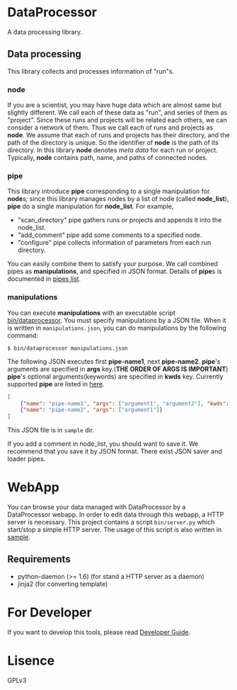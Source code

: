 DataProcessor
=============

A data processing library.

Data processing
-----
This library collects and processes information of "run"s.

### node
If you are a scientist,
you may have huge data which are almost same but slightly different.
We call each of these data as "run",
and series of them as "project".
Since these runs and projects will be related each others,
we can consider a network of them.
Thus we call each of runs and projects as **node**.
We assume that each of runs and projects has their directory,
and the path of the directory is unique.
So the identifier of **node** is the path of its directory.
In this library **node** denotes *meta data* for each run or project.
Typically, **node** contains path, name, and paths of connected nodes.

### pipe
This library introduce **pipe** corresponding to a single manipulation for **node**s;
since this library manages nodes by a list of node (called **node_list**),
**pipe** do a single manipulation for **node_list**.
For example, 

- "scan_directory" pipe gathers runs or projects and appends it into the node_list.
- "add_comment" pipe add some comments to a specified node.
- "configure" pipe collects information of parameters from each run directory.

You can easily combine them to satisfy your purpose.
We call combined pipes as **manipulations**, and specified in JSON format.
Details of **pipe**s is documented in [pipes list](doc/pipes.md).


### manipulations
You can execute **manipulations** with an executable script [bin/dataprocessor](sample/README.md#dataprocessor).
You must specify manipulations by a JSON file.
When it is written in `manipulations.json`, you can do manipulations by the following command:

    $ bin/dataprocessor manipulations.json

The following JSON executes first **pipe-name1**, next **pipe-name2**.
**pipe**'s arguments are specified in **args** key.(**THE ORDER OF ARGS IS IMPORTANT**)
**pipe**'s optional arguments(keywords) are specified in **kwds** key.
Currently supported **pipe** are listed in [here](doc/pipes.md).

```json
[
    {"name": "pipe-name1", "args": ["argument1", "argument2"], "kwds": {"keywords1": "some-value"}},
    {"name": "pipe-name2", "args": ["argument1"]}
]
```
This JSON file is in `sample` dir.

If you add a comment in node_list, you should want to save it.
We recommend that you save it by JSON format.
There exist JSON saver and loader pipes.

WebApp
======
You can browse your data managed with DataProcessor by a DataProcessor webapp.
In order to edit data through this webapp, a HTTP server is necessary.
This project contains a script `bin/server.py` which start/stop a simple HTTP server.
The usage of this script is also written in [sample](sample/README.md "Sample Usage for WebApp").

Requirements
------------

- python-daemon (>= 1.6) (for stand a HTTP server as a daemon)
- jinja2 (for converting template)


For Developer
=============

If you want to develop this tools, please read [Developer Guide](doc/developer.md "Developer Guide").

Lisence
==========
GPLv3

